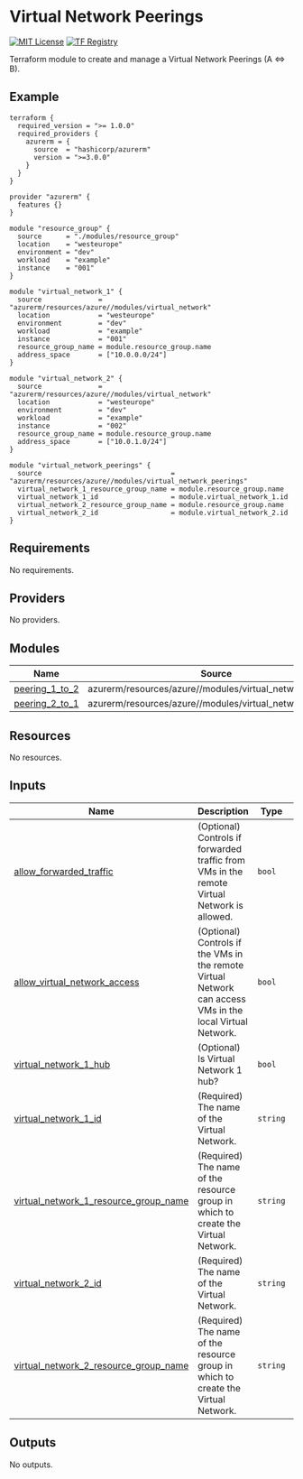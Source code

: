 # Virtual Network Peerings
[![MIT License](https://img.shields.io/badge/license-MIT-orange.svg)](LICENSE) [![TF Registry](https://img.shields.io/badge/terraform-registry-blue.svg)](https://registry.terraform.io/modules/azurerm/resources/azure/latest/submodules/virtual_networl_peering)

Terraform module to create and manage a Virtual Network Peerings (A <=> B).

## Example

```hcl
terraform {
  required_version = ">= 1.0.0"
  required_providers {
    azurerm = {
      source  = "hashicorp/azurerm"
      version = ">=3.0.0"
    }
  }
}

provider "azurerm" {
  features {}
}

module "resource_group" {
  source      = "./modules/resource_group"
  location    = "westeurope"
  environment = "dev"
  workload    = "example"
  instance    = "001"
}

module "virtual_network_1" {
  source              = "azurerm/resources/azure//modules/virtual_network"
  location            = "westeurope"
  environment         = "dev"
  workload            = "example"
  instance            = "001"
  resource_group_name = module.resource_group.name
  address_space       = ["10.0.0.0/24"]
}

module "virtual_network_2" {
  source              = "azurerm/resources/azure//modules/virtual_network"
  location            = "westeurope"
  environment         = "dev"
  workload            = "example"
  instance            = "002"
  resource_group_name = module.resource_group.name
  address_space       = ["10.0.1.0/24"]
}

module "virtual_network_peerings" {
  source                                = "azurerm/resources/azure//modules/virtual_network_peerings"
  virtual_network_1_resource_group_name = module.resource_group.name
  virtual_network_1_id                  = module.virtual_network_1.id
  virtual_network_2_resource_group_name = module.resource_group.name
  virtual_network_2_id                  = module.virtual_network_2.id
}
```

## Requirements

No requirements.

## Providers

No providers.

## Modules

| Name | Source | Version |
|------|--------|---------|
| <a name="module_peering_1_to_2"></a> [peering\_1\_to\_2](#module\_peering\_1\_to\_2) | azurerm/resources/azure//modules/virtual_network_peering | n/a |
| <a name="module_peering_2_to_1"></a> [peering\_2\_to\_1](#module\_peering\_2\_to\_1) | azurerm/resources/azure//modules/virtual_network_peering | n/a |

## Resources

No resources.

## Inputs

| Name | Description | Type | Default | Required |
|------|-------------|------|---------|:--------:|
| <a name="input_allow_forwarded_traffic"></a> [allow\_forwarded\_traffic](#input\_allow\_forwarded\_traffic) | (Optional) Controls if forwarded traffic from VMs in the remote Virtual Network is allowed. | `bool` | `true` | no |
| <a name="input_allow_virtual_network_access"></a> [allow\_virtual\_network\_access](#input\_allow\_virtual\_network\_access) | (Optional) Controls if the VMs in the remote Virtual Network can access VMs in the local Virtual Network. | `bool` | `true` | no |
| <a name="input_virtual_network_1_hub"></a> [virtual\_network\_1\_hub](#input\_virtual\_network\_1\_hub) | (Optional) Is Virtual Network 1 hub? | `bool` | `false` | no |
| <a name="input_virtual_network_1_id"></a> [virtual\_network\_1\_id](#input\_virtual\_network\_1\_id) | (Required) The name of the Virtual Network. | `string` | n/a | yes |
| <a name="input_virtual_network_1_resource_group_name"></a> [virtual\_network\_1\_resource\_group\_name](#input\_virtual\_network\_1\_resource\_group\_name) | (Required) The name of the resource group in which to create the Virtual Network. | `string` | n/a | yes |
| <a name="input_virtual_network_2_id"></a> [virtual\_network\_2\_id](#input\_virtual\_network\_2\_id) | (Required) The name of the Virtual Network. | `string` | n/a | yes |
| <a name="input_virtual_network_2_resource_group_name"></a> [virtual\_network\_2\_resource\_group\_name](#input\_virtual\_network\_2\_resource\_group\_name) | (Required) The name of the resource group in which to create the Virtual Network. | `string` | n/a | yes |

## Outputs

No outputs.
